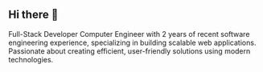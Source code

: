 ## Hi there 👋

Full-Stack Developer
Computer Engineer with 2 years of recent software engineering experience, specializing in building scalable web applications. Passionate about creating efficient, user-friendly solutions using modern technologies.


<!--
**c0d3engr/c0d3engr** is a ✨ _special_ ✨ repository because its `README.md` (this file) appears on your GitHub profile.

Here are some ideas to get you started:

- 🔭 I’m currently working on ...
- 🌱 I’m currently learning ...
- 👯 I’m looking to collaborate on ...
- 🤔 I’m looking for help with ...
- 💬 Ask me about ...
- 📫 How to reach me: ...
- 😄 Pronouns: ...
- ⚡ Fun fact: ...
-->
